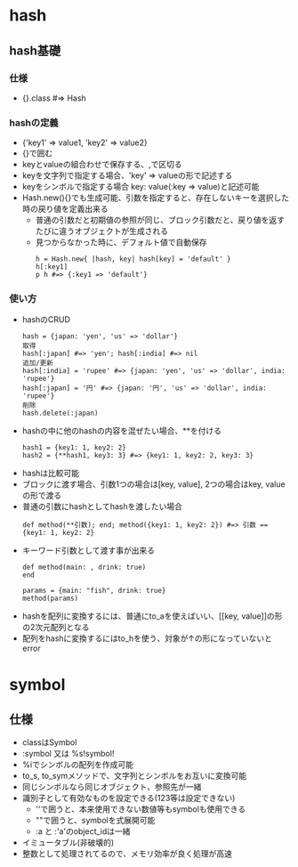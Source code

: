 # hash
## hash基礎
### 仕様
- {}.class #=> Hash
### hashの定義
- {'key1' => value1, 'key2' => value2}
- {}で囲む
- keyとvalueの組合わせで保存する、,で区切る
- keyを文字列で指定する場合、'key' => valueの形で記述する
- keyをシンボルで指定する場合 key: value(:key => value)と記述可能
- Hash.new(){}でも生成可能、引数を指定すると、存在しないキーを選択した時の戻り値を定義出来る
  - 普通の引数だと初期値の参照が同じ、ブロック引数だと、戻り値を返すたびに違うオブジェクトが生成される
  - 見つからなかった時に、デフォルト値で自動保存
    ```
    h = Hash.new{ |hash, key| hash[key] = 'default' }
    h[:key1]
    p h #=> {:key1 => 'default'}
    ```
### 使い方
- hashのCRUD
  ```
  hash = {japan: 'yen', 'us' => 'dollar'}
  取得
  hash[:japan] #=> 'yen'; hash[:india] #=> nil
  追加/更新
  hash[:india] = 'rupee' #=> {japan: 'yen', 'us' => 'dollar', india: 'rupee'}
  hash[:japan] = '円' #=> {japan: '円', 'us' => 'dollar', india: 'rupee'}
  削除
  hash.delete(:japan)
  ```
- hashの中に他のhashの内容を混ぜたい場合、**を付ける
  ```
  hash1 = {key1: 1, key2: 2}
  hash2 = {**hash1, key3: 3} #=> {key1: 1, key2: 2, key3: 3}
  ```
- hashは比較可能
- ブロックに渡す場合、引数1つの場合は[key, value], 2つの場合はkey, valueの形で渡る
- 普通の引数にhashとしてhashを渡したい場合
  ```
  def method(**引数); end; method({key1: 1, key2: 2}) #=> 引数 == {key1: 1, key2: 2}
  ```
- キーワード引数として渡す事が出来る
  ```
  def method(main: , drink: true)
  end

  params = {main: "fish", drink: true}
  method(params)
  ```
- hashを配列に変換するには、普通にto_aを使えばいい、[[key, value]]の形の2次元配列となる
- 配列をhashに変換するにはto_hを使う、対象が↑の形になっていないとerror

# symbol
## 仕様
- classはSymbol
- :symbol 又は %s!symbol!
- %iでシンボルの配列を作成可能
- to_s, to_symメソッドで、文字列とシンボルをお互いに変換可能
- 同じシンボルなら同じオブジェクト、参照先が一緒
- 識別子として有効なものを設定できる(123等は設定できない)
  - ''で囲うと、本来使用できない数値等もsymbolも使用できる
  - ""で囲うと、symbolを式展開可能
  - :a と :'a'のobject_idは一緒
- イミュータブル(非破壊的)
- 整数として処理されてるので、メモリ効率が良く処理が高速
